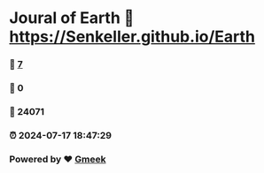 # Joural of Earth :link: https://Senkeller.github.io/Earth 
### :page_facing_up: [7](https://Senkeller.github.io/Earth/tag.html) 
### :speech_balloon: 0 
### :hibiscus: 24071 
### :alarm_clock: 2024-07-17 18:47:29 
### Powered by :heart: [Gmeek](https://github.com/Meekdai/Gmeek)
